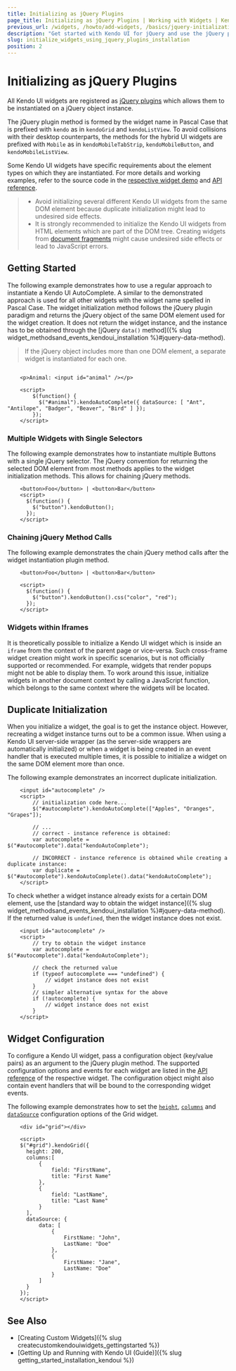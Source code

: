 ```yaml
---
title: Initializing as jQuery Plugins
page_title: Initializing as jQuery Plugins | Working with Widgets | Kendo UI for jQuery
previous_url: /widgets, /howto/add-widgets, /basics/jquery-initialization, /intro/jquery-initialization
description: "Get started with Kendo UI for jQuery and use the jQuery plugin syntax to add the widgets and framework components to your mobile website or web application."
slug: initialize_widgets_using_jquery_plugins_installation
position: 2
---
```


# Initializing as jQuery Plugins

All Kendo UI widgets are registered as [jQuery plugins](http://learn.jquery.com/plugins/) which allows them to be instantiated on a jQuery object instance.

The jQuery plugin method is formed by the widget name in Pascal Case that is prefixed with `kendo` as in `kendoGrid` and `kendoListView`. To avoid collisions with their desktop counterparts, the methods for the hybrid UI widgets are prefixed with `Mobile` as in `kendoMobileTabStrip`, `kendoMobileButton`, and `kendoMobileListView`.

Some Kendo UI widgets have specific requirements about the element types on which they are instantiated. For more details and working examples, refer to the source code in the [respective widget demo](https://demos.telerik.com/kendo-ui/) and [API reference](/api/javascript/kendo).

> * Avoid initializing several different Kendo UI widgets from the same DOM element because duplicate initialization might lead to undesired side effects.
> * It is strongly recommended to initialize the Kendo UI widgets from HTML elements which are part of the DOM tree. Creating widgets from [document fragments](https://developer.mozilla.org/en-US/docs/Web/API/DocumentFragment) might cause undesired side effects or lead to JavaScript errors.

## Getting Started

The following example demonstrates how to use a regular approach to instantiate a Kendo UI AutoComplete. A similar to the demonstrated approach is used for all other widgets with the widget name spelled in Pascal Case. The widget initialization method follows the jQuery plugin paradigm and returns the jQuery object of the same DOM element used for the widget creation. It does not return the widget instance, and the instance has to be obtained through the [jQuery `data()` method]({% slug widget_methodsand_events_kendoui_installation %}#jquery-data-method).

> If the jQuery object includes more than one DOM element, a separate widget is instantiated for each one.

```dojo

	<p>Animal: <input id="animal" /></p>

	<script>
        $(function() {
          $("#animal").kendoAutoComplete({ dataSource: [ "Ant", "Antilope", "Badger", "Beaver", "Bird" ] });
        });
    </script>
```

### Multiple Widgets with Single Selectors

The following example demonstrates how to instantiate multiple Buttons with a single jQuery selector. The jQuery convention for returning the selected DOM element from most methods applies to the widget initialization methods. This allows for chaining jQuery methods.

```
    <button>Foo</button> | <button>Bar</button>
    <script>
      $(function() {
        $("button").kendoButton();
      });
    </script>
```

### Chaining jQuery Method Calls

The following example demonstrates the chain jQuery method calls after the widget instantiation plugin method.

```
    <button>Foo</button> | <button>Bar</button>

    <script>
      $(function() {
        $("button").kendoButton().css("color", "red");
      });
    </script>
```

### Widgets within Iframes

It is theoretically possible to initialize a Kendo UI widget which is inside an `iframe` from the context of the parent page or vice-versa. Such cross-frame widget creation might work in specific scenarios, but is not officially supported or recommended. For example, widgets that render popups might not be able to display them. To work around this issue, initialize widgets in another document context by calling a JavaScript function, which belongs to the same context where the widgets will be located.

## Duplicate Initialization

When you initialize a widget, the goal is to get the instance object. However, recreating a widget instance turns out to be a common issue. When using a Kendo UI server-side wrapper (as the server-side wrappers are automatically initialized) or when a widget is being created in an event handler that is executed multiple times, it is possible to initialize a widget on the same DOM element more than once.

The following example demonstrates an incorrect duplicate initialization.

```
    <input id="autocomplete" />
    <script>
        // initialization code here...
        $("#autocomplete").kendoAutoComplete(["Apples", "Oranges", "Grapes"]);

        // ...
        // correct - instance reference is obtained:
        var autocomplete = $("#autocomplete").data("kendoAutoComplete");

        // INCORRECT - instance reference is obtained while creating a duplicate instance:
        var duplicate = $("#autocomplete").kendoAutoComplete().data("kendoAutoComplete");
    </script>
```

To check whether a widget instance already exists for a certain DOM element, use the [standard way to obtain the widget instance]({% slug widget_methodsand_events_kendoui_installation %}#jquery-data-method). If the returned value is `undefined`, then the widget instance does not exist.

```
    <input id="autocomplete" />
    <script>
        // try to obtain the widget instance
        var autocomplete = $("#autocomplete").data("kendoAutoComplete");

        // check the returned value
        if (typeof autocomplete === "undefined") {
            // widget instance does not exist
        }
        // simpler alternative syntax for the above
        if (!autocomplete) {
            // widget instance does not exist
        }
    </script>
```

## Widget Configuration

To configure a Kendo UI widget, pass a configuration object (key/value pairs) as an argument to the jQuery plugin method. The supported configuration options and events for each widget are listed in the [API reference](/api/javascript/kendo) of the respective widget. The configuration object might also contain event handlers that will be bound to the corresponding widget events.

The following example demonstrates how to set the [`height`](/api/javascript/ui/grid/configuration/height), [`columns`](/api/javascript/ui/grid/configuration/columns) and [`dataSource`](/api/javascript/ui/grid/configuration/datasource) configuration options of the Grid widget.

```
    <div id="grid"></div>

    <script>
    $("#grid").kendoGrid({
      height: 200,
      columns:[
          {
              field: "FirstName",
              title: "First Name"
          },
          {
              field: "LastName",
              title: "Last Name"
          }
      ],
      dataSource: {
          data: [
              {
                  FirstName: "John",
                  LastName: "Doe"
              },
              {
                  FirstName: "Jane",
                  LastName: "Doe"
              }
          ]
      }
    });
    </script>
```

## See Also

* [Creating Custom Widgets]({% slug createcustomkendouiwidgets_gettingstarted %})
* [Getting Up and Running with Kendo UI (Guide)]({% slug getting_started_installation_kendoui %})

